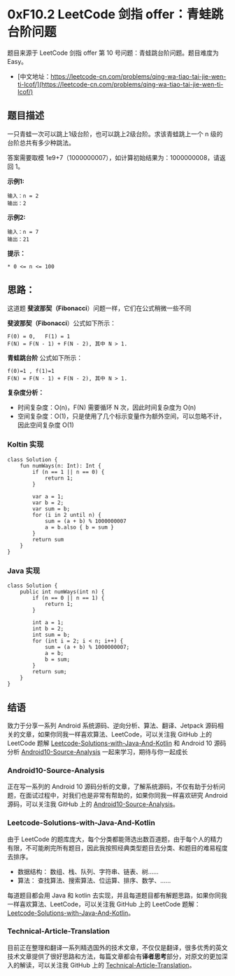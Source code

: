 # 0xF10.2 LeetCode 剑指 offer：青蛙跳台阶问题

题目来源于 LeetCode 剑指 offer 第 10 号问题：青蛙跳台阶问题。题目难度为 Easy。

* [中文地址：https://leetcode-cn.com/problems/qing-wa-tiao-tai-jie-wen-ti-lcof/](https://leetcode-cn.com/problems/qing-wa-tiao-tai-jie-wen-ti-lcof/)

## 题目描述

一只青蛙一次可以跳上1级台阶，也可以跳上2级台阶。求该青蛙跳上一个 n 级的台阶总共有多少种跳法。

答案需要取模 1e9+7（1000000007），如计算初始结果为：1000000008，请返回 1。

**示例1:**

```
输入：n = 2
输出：2
```

**示例2:**

```
输入：n = 7
输出：21
```

**提示：**

    * 0 <= n <= 100

## 思路：

这道题 **斐波那契（Fibonacci**）问题一样，它们在公式稍微一些不同

**斐波那契（Fibonacci**）公式如下所示：

```
F(0) = 0,   F(1) = 1
F(N) = F(N - 1) + F(N - 2), 其中 N > 1.
```

**青蛙跳台阶** 公式如下所示：

```
f(0)=1 , f(1)=1
F(N) = F(N - 1) + F(N - 2), 其中 N > 1.
```

**复杂度分析：**

* 时间复杂度：O(n)，F(N) 需要循环 N 次，因此时间复杂度为 O(n)
* 空间复杂度：O(1)，只是使用了几个标示变量作为额外空间，可以忽略不计，因此空间复杂度 O(1)

### Koltin 实现

```
class Solution {
    fun numWays(n: Int): Int {
        if (n == 1 || n == 0) {
            return 1;
        }

        var a = 1;
        var b = 2;
        var sum = b;
        for (i in 2 until n) {
            sum = (a + b) % 1000000007
            a = b.also { b = sum }
        }
        return sum
    }
}
```

### Java 实现

```
class Solution {
    public int numWays(int n) {
        if (n == 0 || n == 1) {
            return 1;
        }

        int a = 1;
        int b = 2;
        int sum = b;
        for (int i = 2; i < n; i++) {
            sum = (a + b) % 1000000007;
            a = b;
            b = sum;
        }
        return sum;
    }
}
```

## 结语

致力于分享一系列 Android 系统源码、逆向分析、算法、翻译、Jetpack  源码相关的文章，如果你同我一样喜欢算法、LeetCode，可以关注我 GitHub 上的 LeetCode 题解 [Leetcode-Solutions-with-Java-And-Kotlin](https://github.com/hi-dhl/Leetcode-Solutions-with-Java-And-Kotlin) 和  Android 10 源码分析 [Android10-Source-Analysis](https://github.com/hi-dhl/Android10-Source-Analysis) 一起来学习，期待与你一起成长


### Android10-Source-Analysis

正在写一系列的 Android 10 源码分析的文章，了解系统源码，不仅有助于分析问题，在面试过程中，对我们也是非常有帮助的，如果你同我一样喜欢研究 Android 源码，可以关注我 GitHub 上的 [Android10-Source-Analysis](https://github.com/hi-dhl/Android10-Source-Analysis)。

### Leetcode-Solutions-with-Java-And-Kotlin

由于 LeetCode 的题库庞大，每个分类都能筛选出数百道题，由于每个人的精力有限，不可能刷完所有题目，因此我按照经典类型题目去分类、和题目的难易程度去排序。

* 数据结构： 数组、栈、队列、字符串、链表、树……
* 算法： 查找算法、搜索算法、位运算、排序、数学、……

每道题目都会用 Java 和 kotlin 去实现，并且每道题目都有解题思路，如果你同我一样喜欢算法、LeetCode，可以关注我 GitHub 上的 LeetCode 题解：[Leetcode-Solutions-with-Java-And-Kotlin](https://github.com/hi-dhl/Leetcode-Solutions-with-Java-And-Kotlin)。

### Technical-Article-Translation

目前正在整理和翻译一系列精选国外的技术文章，不仅仅是翻译，很多优秀的英文技术文章提供了很好思路和方法，每篇文章都会有**译者思考**部分，对原文的更加深入的解读，可以关注我 GitHub 上的 [Technical-Article-Translation](https://github.com/hi-dhl/Technical-Article-Translation)。

